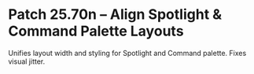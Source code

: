 # Patch 25.70n – Align Spotlight & Command Palette Layouts

Unifies layout width and styling for Spotlight and Command palette. Fixes visual jitter.
